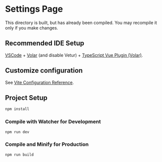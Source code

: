 # Settings Page

This directory is built, but has already been compiled. You may recompile it only if you make changes.

## Recommended IDE Setup

[VSCode](https://code.visualstudio.com/) + [Volar](https://marketplace.visualstudio.com/items?itemName=Vue.volar) (and disable Vetur) + [TypeScript Vue Plugin (Volar)](https://marketplace.visualstudio.com/items?itemName=Vue.vscode-typescript-vue-plugin).

## Customize configuration

See [Vite Configuration Reference](https://vitejs.dev/config/).

## Project Setup

```sh
npm install
```

### Compile with Watcher for Development

```sh
npm run dev
```

### Compile and Minify for Production

```sh
npm run build
```
